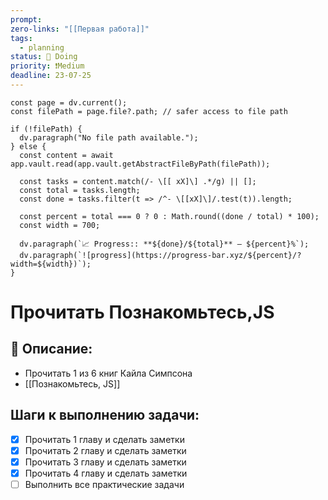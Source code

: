```yaml
---
prompt: 
zero-links: "[[Первая работа]]"
tags:
  - planning
status: 📌 Doing
priority: ❗Medium
deadline: 23-07-25
---
```

```dataviewjs
const page = dv.current();
const filePath = page.file?.path; // safer access to file path

if (!filePath) {
  dv.paragraph("No file path available.");
} else {
  const content = await app.vault.read(app.vault.getAbstractFileByPath(filePath));
  
  const tasks = content.match(/- \[[ xX]\] .*/g) || [];
  const total = tasks.length;
  const done = tasks.filter(t => /^- \[[xX]\]/.test(t)).length;
  
  const percent = total === 0 ? 0 : Math.round((done / total) * 100);
  const width = 700;
  
  dv.paragraph(`📈 Progress:: **${done}/${total}** — ${percent}%`);
  dv.paragraph(`![progress](https://progress-bar.xyz/${percent}/?width=${width})`);
}

```
# Прочитать Познакомьтесь,JS
## 📑 Описание:
- Прочитать 1 из 6 книг Кайла Симпсона
- [[Познакомьтесь, JS]]

## Шаги к выполнению задачи:
- [x] Прочитать 1 главу и сделать заметки
- [x] Прочитать 2 главу и сделать заметки
- [x] Прочитать 3 главу и сделать заметки
- [x] Прочитать 4 главу и сделать заметки
- [ ] Выполнить все практические задачи